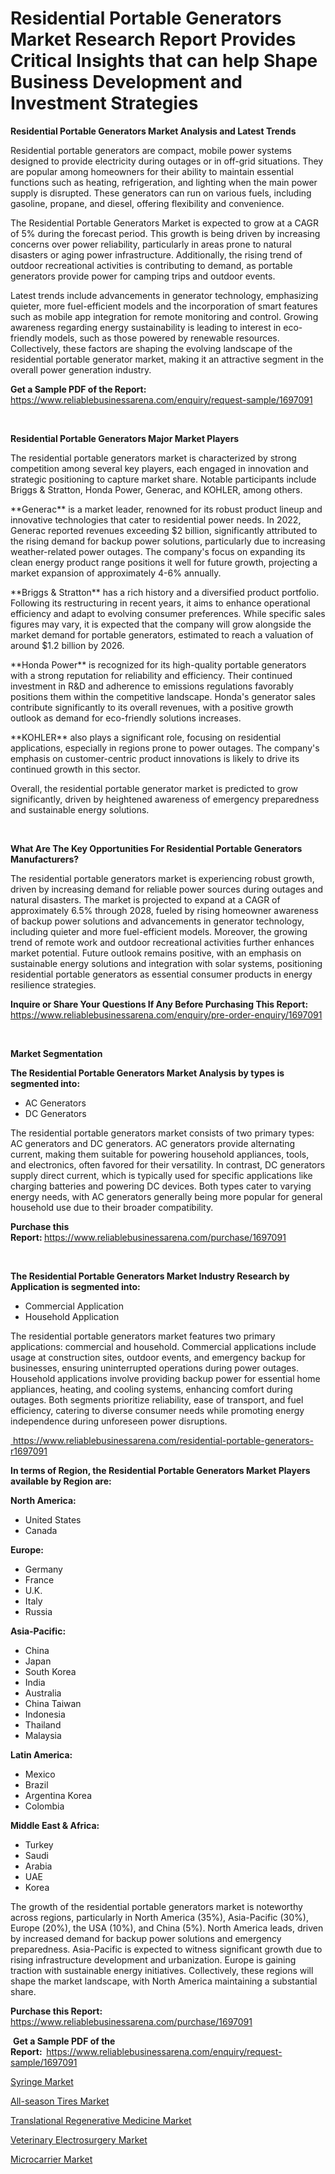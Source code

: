 <p><h1>Residential Portable Generators Market Research Report Provides Critical Insights that can help Shape Business Development and Investment Strategies</h1></p><p><strong>Residential Portable Generators Market Analysis and Latest Trends</strong></p>
<p><p>Residential portable generators are compact, mobile power systems designed to provide electricity during outages or in off-grid situations. They are popular among homeowners for their ability to maintain essential functions such as heating, refrigeration, and lighting when the main power supply is disrupted. These generators can run on various fuels, including gasoline, propane, and diesel, offering flexibility and convenience.</p><p>The Residential Portable Generators Market is expected to grow at a CAGR of 5% during the forecast period. This growth is being driven by increasing concerns over power reliability, particularly in areas prone to natural disasters or aging power infrastructure. Additionally, the rising trend of outdoor recreational activities is contributing to demand, as portable generators provide power for camping trips and outdoor events.</p><p>Latest trends include advancements in generator technology, emphasizing quieter, more fuel-efficient models and the incorporation of smart features such as mobile app integration for remote monitoring and control. Growing awareness regarding energy sustainability is leading to interest in eco-friendly models, such as those powered by renewable resources. Collectively, these factors are shaping the evolving landscape of the residential portable generator market, making it an attractive segment in the overall power generation industry.</p></p>
<p><strong>Get a Sample PDF of the Report:&nbsp;</strong> <a href="https://www.reliablebusinessarena.com/enquiry/request-sample/1697091?utm_campaign=1599&utm_medium=2&utm_source=Github&utm_content=ia&utm_term=20102024&utm_id=residential-portable-generators">https://www.reliablebusinessarena.com/enquiry/request-sample/1697091</a></p>
<p>&nbsp;</p>
<p><strong>Residential Portable Generators Major Market Players</strong></p>
<p><p>The residential portable generators market is characterized by strong competition among several key players, each engaged in innovation and strategic positioning to capture market share. Notable participants include Briggs & Stratton, Honda Power, Generac, and KOHLER, among others. </p><p>**Generac** is a market leader, renowned for its robust product lineup and innovative technologies that cater to residential power needs. In 2022, Generac reported revenues exceeding $2 billion, significantly attributed to the rising demand for backup power solutions, particularly due to increasing weather-related power outages. The company's focus on expanding its clean energy product range positions it well for future growth, projecting a market expansion of approximately 4-6% annually.</p><p>**Briggs & Stratton** has a rich history and a diversified product portfolio. Following its restructuring in recent years, it aims to enhance operational efficiency and adapt to evolving consumer preferences. While specific sales figures may vary, it is expected that the company will grow alongside the market demand for portable generators, estimated to reach a valuation of around $1.2 billion by 2026.</p><p>**Honda Power** is recognized for its high-quality portable generators with a strong reputation for reliability and efficiency. Their continued investment in R&D and adherence to emissions regulations favorably positions them within the competitive landscape. Honda's generator sales contribute significantly to its overall revenues, with a positive growth outlook as demand for eco-friendly solutions increases.</p><p>**KOHLER** also plays a significant role, focusing on residential applications, especially in regions prone to power outages. The company's emphasis on customer-centric product innovations is likely to drive its continued growth in this sector.</p><p>Overall, the residential portable generator market is predicted to grow significantly, driven by heightened awareness of emergency preparedness and sustainable energy solutions.</p></p>
<p>&nbsp;</p>
<p><strong>What Are The Key Opportunities For Residential Portable Generators Manufacturers?</strong></p>
<p><p>The residential portable generators market is experiencing robust growth, driven by increasing demand for reliable power sources during outages and natural disasters. The market is projected to expand at a CAGR of approximately 6.5% through 2028, fueled by rising homeowner awareness of backup power solutions and advancements in generator technology, including quieter and more fuel-efficient models. Moreover, the growing trend of remote work and outdoor recreational activities further enhances market potential. Future outlook remains positive, with an emphasis on sustainable energy solutions and integration with solar systems, positioning residential portable generators as essential consumer products in energy resilience strategies.</p></p>
<p><strong>Inquire or Share Your Questions If Any Before Purchasing This Report:</strong> <a href="https://www.reliablebusinessarena.com/enquiry/pre-order-enquiry/1697091?utm_campaign=1599&utm_medium=2&utm_source=Github&utm_content=ia&utm_term=20102024&utm_id=residential-portable-generators">https://www.reliablebusinessarena.com/enquiry/pre-order-enquiry/1697091</a></p>
<p>&nbsp;</p>
<p><strong>Market Segmentation</strong></p>
<p><strong>The Residential Portable Generators Market Analysis by types is segmented into:</strong></p>
<p><ul><li>AC Generators</li><li>DC Generators</li></ul></p>
<p><p>The residential portable generators market consists of two primary types: AC generators and DC generators. AC generators provide alternating current, making them suitable for powering household appliances, tools, and electronics, often favored for their versatility. In contrast, DC generators supply direct current, which is typically used for specific applications like charging batteries and powering DC devices. Both types cater to varying energy needs, with AC generators generally being more popular for general household use due to their broader compatibility.</p></p>
<p><strong>Purchase this Report:&nbsp;</strong><a href="https://www.reliablebusinessarena.com/purchase/1697091?utm_campaign=1599&utm_medium=2&utm_source=Github&utm_content=ia&utm_term=20102024&utm_id=residential-portable-generators">https://www.reliablebusinessarena.com/purchase/1697091</a></p>
<p>&nbsp;</p>
<p><strong>The Residential Portable Generators Market Industry Research by Application is segmented into:</strong></p>
<p><ul><li>Commercial Application</li><li>Household Application</li></ul></p>
<p><p>The residential portable generators market features two primary applications: commercial and household. Commercial applications include usage at construction sites, outdoor events, and emergency backup for businesses, ensuring uninterrupted operations during power outages. Household applications involve providing backup power for essential home appliances, heating, and cooling systems, enhancing comfort during outages. Both segments prioritize reliability, ease of transport, and fuel efficiency, catering to diverse consumer needs while promoting energy independence during unforeseen power disruptions.</p></p>
<p><a href="https://www.reliablebusinessarena.com/residential-portable-generators-r1697091?utm_campaign=1599&utm_medium=2&utm_source=Github&utm_content=ia&utm_term=20102024&utm_id=residential-portable-generators">&nbsp;https://www.reliablebusinessarena.com/residential-portable-generators-r1697091</a></p>
<p><strong>In terms of Region, the Residential Portable Generators Market Players available by Region are:</strong></p>
<p>
    <p> <strong> North America: </strong>
        <ul>
            <li>United States</li>
            <li>Canada</li>
        </ul>
        </p> 
    <p> <strong> Europe: </strong>
        <ul>
            <li>Germany</li>
            <li>France</li>
            <li>U.K.</li>
            <li>Italy</li>
            <li>Russia</li>
        </ul>
        </p> 
    <p> <strong> Asia-Pacific: </strong>
        <ul>
            <li>China</li>
            <li>Japan</li>
            <li>South Korea</li>
            <li>India</li>
            <li>Australia</li>
            <li>China Taiwan</li>
            <li>Indonesia</li>
            <li>Thailand</li>
            <li>Malaysia</li>
        </ul>
        </p> 
    <p> <strong> Latin America: </strong>
        <ul>
            <li>Mexico</li>
            <li>Brazil</li>
            <li>Argentina Korea</li>
            <li>Colombia</li>
        </ul>
        </p> 
    <p> <strong> Middle East & Africa: </strong>
        <ul>
            <li>Turkey</li>
            <li>Saudi</li>
            <li>Arabia</li>
            <li>UAE</li>
            <li>Korea</li>
        </ul>
    </p>
    </p>
<p><p>The growth of the residential portable generators market is noteworthy across regions, particularly in North America (35%), Asia-Pacific (30%), Europe (20%), the USA (10%), and China (5%). North America leads, driven by increased demand for backup power solutions and emergency preparedness. Asia-Pacific is expected to witness significant growth due to rising infrastructure development and urbanization. Europe is gaining traction with sustainable energy initiatives. Collectively, these regions will shape the market landscape, with North America maintaining a substantial share.</p></p>
<p><strong>Purchase this Report: </strong><a href="https://www.reliablebusinessarena.com/purchase/1697091?utm_campaign=1599&utm_medium=2&utm_source=Github&utm_content=ia&utm_term=20102024&utm_id=residential-portable-generators">https://www.reliablebusinessarena.com/purchase/1697091</a></p>
<p>&nbsp;<strong>Get a Sample PDF of the Report:&nbsp;&nbsp;</strong><a href="https://www.reliablebusinessarena.com/enquiry/request-sample/1697091?utm_campaign=1599&utm_medium=2&utm_source=Github&utm_content=ia&utm_term=20102024&utm_id=residential-portable-generators">https://www.reliablebusinessarena.com/enquiry/request-sample/1697091</a></p>
<p><strong></strong></p>
<p><p><a href="https://www.linkedin.com/pulse/evolution-syringe-market-key-shifts-from-2024-2031-nomo-research-hfgge?utm_campaign=1599&utm_medium=2&utm_source=Github&utm_content=ia&utm_term=20102024&utm_id=residential-portable-generators">Syringe Market</a></p><p><a href="https://github.com/JosephineMcguire65/Market-Research-Report-List-1/blob/main/all-season-tires-market.md?utm_campaign=1599&utm_medium=2&utm_source=Github&utm_content=ia&utm_term=20102024&utm_id=residential-portable-generators">All-season Tires Market</a></p><p><a href="https://www.linkedin.com/pulse/translational-regenerative-medicine-market-indicators-size-z70ze?utm_campaign=1599&utm_medium=2&utm_source=Github&utm_content=ia&utm_term=20102024&utm_id=residential-portable-generators">Translational Regenerative Medicine Market</a></p><p><a href="https://www.linkedin.com/pulse/veterinary-electrosurgery-spectrum-usage-patterns-sector-3zx0e?utm_campaign=1599&utm_medium=2&utm_source=Github&utm_content=ia&utm_term=20102024&utm_id=residential-portable-generators">Veterinary Electrosurgery Market</a></p><p><a href="https://www.linkedin.com/pulse/microcarrier-market-trends-insights-type-application-analysis-ha2je?utm_campaign=1599&utm_medium=2&utm_source=Github&utm_content=ia&utm_term=20102024&utm_id=residential-portable-generators">Microcarrier Market</a></p></p>